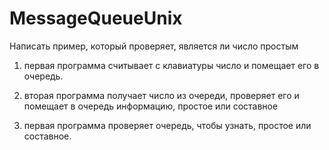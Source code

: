 # MessageQueueUnix
Написать пример, который проверяет, является ли число простым

1) первая программа считывает с клавиатуры число и помещает его в очередь.

2) вторая программа получает число из очереди, проверяет его и помещает в очередь информацию, простое или составное

3) первая программа проверяет очередь, чтобы узнать, простое или составное.
